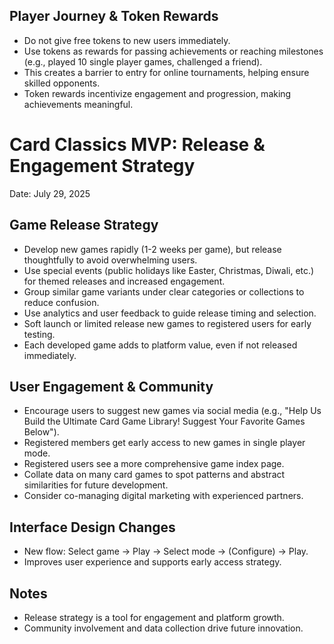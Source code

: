## Player Journey & Token Rewards
- Do not give free tokens to new users immediately.
- Use tokens as rewards for passing achievements or reaching milestones (e.g., played 10 single player games, challenged a friend).
- This creates a barrier to entry for online tournaments, helping ensure skilled opponents.
- Token rewards incentivize engagement and progression, making achievements meaningful.
# Card Classics MVP: Release & Engagement Strategy

Date: July 29, 2025

## Game Release Strategy
- Develop new games rapidly (1-2 weeks per game), but release thoughtfully to avoid overwhelming users.
- Use special events (public holidays like Easter, Christmas, Diwali, etc.) for themed releases and increased engagement.
- Group similar game variants under clear categories or collections to reduce confusion.
- Use analytics and user feedback to guide release timing and selection.
- Soft launch or limited release new games to registered users for early testing.
- Each developed game adds to platform value, even if not released immediately.

## User Engagement & Community
- Encourage users to suggest new games via social media (e.g., "Help Us Build the Ultimate Card Game Library! Suggest Your Favorite Games Below").
- Registered members get early access to new games in single player mode.
- Registered users see a more comprehensive game index page.
- Collate data on many card games to spot patterns and abstract similarities for future development.
- Consider co-managing digital marketing with experienced partners.

## Interface Design Changes
- New flow: Select game → Play → Select mode → (Configure) → Play.
- Improves user experience and supports early access strategy.

## Notes
- Release strategy is a tool for engagement and platform growth.
- Community involvement and data collection drive future innovation.
